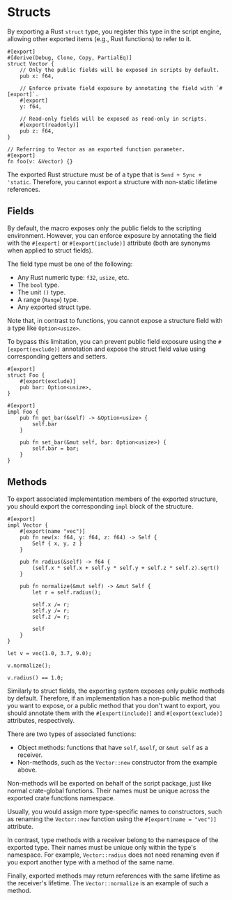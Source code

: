 <!------------------------------------------------------------------------------
  This file is part of "Ad Astra", an embeddable scripting programming
  language platform.

  This work is proprietary software with source-available code.

  To copy, use, distribute, or contribute to this work, you must agree to
  the terms of the General License Agreement:

  https://github.com/Eliah-Lakhin/ad-astra/blob/master/EULA.md

  The agreement grants a Basic Commercial License, allowing you to use
  this work in non-commercial and limited commercial products with a total
  gross revenue cap. To remove this commercial limit for one of your
  products, you must acquire a Full Commercial License.

  If you contribute to the source code, documentation, or related materials,
  you must grant me an exclusive license to these contributions.
  Contributions are governed by the "Contributions" section of the General
  License Agreement.

  Copying the work in parts is strictly forbidden, except as permitted
  under the General License Agreement.

  If you do not or cannot agree to the terms of this Agreement,
  do not use this work.

  This work is provided "as is", without any warranties, express or implied,
  except where such disclaimers are legally invalid.

  Copyright (c) 2024 Ilya Lakhin (Илья Александрович Лахин).
  All rights reserved.
------------------------------------------------------------------------------->

# Structs

By exporting a Rust `struct` type, you register this type in the script engine,
allowing other exported items (e.g., Rust functions) to refer to it.

```rust,ignore
#[export]
#[derive(Debug, Clone, Copy, PartialEq)]
struct Vector {
    // Only the public fields will be exposed in scripts by default.
    pub x: f64,
    
    // Enforce private field exposure by annotating the field with `#[export]`.
    #[export]
    y: f64,
    
    // Read-only fields will be exposed as read-only in scripts.
    #[export(readonly)]
    pub z: f64,
}

// Referring to Vector as an exported function parameter.
#[export]
fn foo(v: &Vector) {}
```

The exported Rust structure must be of a type that is `Send + Sync + 'static`.
Therefore, you cannot export a structure with non-static lifetime references.

## Fields

By default, the macro exposes only the public fields to the scripting
environment. However, you can enforce exposure by annotating the field with the
`#[export]` or `#[export(include)]` attribute (both are synonyms when applied to
struct fields).

The field type must be one of the following:

- Any Rust numeric type: `f32`, `usize`, etc.
- The `bool` type.
- The unit `()` type.
- A range (`Range`) type.
- Any exported struct type.

Note that, in contrast to functions, you cannot expose a structure field with a
type like `Option<usize>`.

To bypass this limitation, you can prevent public field exposure using the
`#[export(exclude)]` annotation and expose the struct field value using
corresponding getters and setters.

```rust,ignore
#[export]
struct Foo {
    #[export(exclude)]
    pub bar: Option<usize>,
}

#[export]
impl Foo {
    pub fn get_bar(&self) -> &Option<usize> {
        self.bar
    }
    
    pub fn set_bar(&mut self, bar: Option<usize>) {
        self.bar = bar;
    }
}
```

## Methods

To export associated implementation members of the exported structure, you
should export the corresponding `impl` block of the structure.

```rust,ignore
#[export]
impl Vector {
    #[export(name "vec")]
    pub fn new(x: f64, y: f64, z: f64) -> Self {
        Self { x, y, z }
    }

    pub fn radius(&self) -> f64 {
        (self.x * self.x + self.y * self.y + self.z * self.z).sqrt()
    }

    pub fn normalize(&mut self) -> &mut Self {
        let r = self.radius();

        self.x /= r;
        self.y /= r;
        self.z /= r;

        self
    }
}
```

```adastra
let v = vec(1.0, 3.7, 9.0);

v.normalize();

v.radius() == 1.0;
```

Similarly to struct fields, the exporting system exposes only public methods by
default. Therefore, if an implementation has a non-public method that you want
to expose, or a public method that you don't want to export, you should
annotate them with the `#[export(include)]` and `#[export(exclude)]` attributes,
respectively.

There are two types of associated functions:

- Object methods: functions that have `self`, `&self`, or `&mut self` as a receiver.
- Non-methods, such as the `Vector::new` constructor from the example above.

Non-methods will be exported on behalf of the script package, just like normal
crate-global functions. Their names must be unique across the exported crate
functions namespace.

Usually, you would assign more type-specific names to constructors, such as
renaming the `Vector::new` function using the `#[export(name = "vec")]`
attribute.

In contrast, type methods with a receiver belong to the namespace of the
exported type. Their names must be unique only within the type's namespace.
For example, `Vector::radius` does not need renaming even if you export another
type with a method of the same name.

Finally, exported methods may return references with the same lifetime as the
receiver's lifetime. The `Vector::normalize` is an example of such a method.
